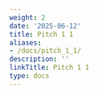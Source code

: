 ```yaml
---
weight: 2
date: '2025-06-12'
title: Pitch 1 1
aliases:
- /docs/pitch_1_1/
description: ''
linkTitle: Pitch 1 1
type: docs
---
```


<!-- Unsupported block type: child_page -->

<!-- Unsupported block type: child_page -->